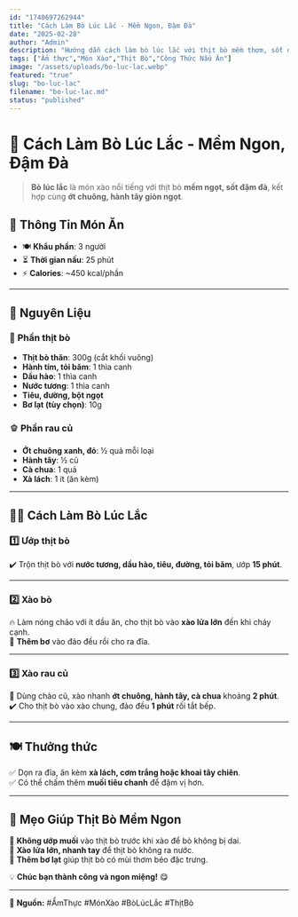 ```yaml
---
id: "1740697262944"
title: "Cách Làm Bò Lúc Lắc - Mềm Ngon, Đậm Đà"
date: "2025-02-28"
author: "Admin"
description: "Hướng dẫn cách làm bò lúc lắc với thịt bò mềm thơm, sốt đậm đà, ăn kèm rau củ giòn ngọt."
tags: ["Ẩm thực","Món Xào","Thịt Bò","Công Thức Nấu Ăn"]
image: "/assets/uploads/bo-luc-lac.webp"
featured: "true"
slug: "bo-luc-lac"
filename: "bo-luc-lac.md"
status: "published"
---
```

# 🥩 Cách Làm Bò Lúc Lắc - Mềm Ngon, Đậm Đà  

> **Bò lúc lắc** là món xào nổi tiếng với thịt bò **mềm ngọt, sốt đậm đà**, kết hợp cùng **ớt chuông, hành tây giòn ngọt**.  


## 📝 **Thông Tin Món Ăn**  
- 🍽 **Khẩu phần**: 3 người  
- ⏳ **Thời gian nấu**: 25 phút  
- ⚡ **Calories**: ~450 kcal/phần  

---

## 🛒 **Nguyên Liệu**  
### 🥩 **Phần thịt bò**  
- **Thịt bò thăn**: 300g (cắt khối vuông)  
- **Hành tím, tỏi băm**: 1 thìa canh  
- **Dầu hào**: 1 thìa canh  
- **Nước tương**: 1 thìa canh  
- **Tiêu, đường, bột ngọt**  
- **Bơ lạt (tùy chọn)**: 10g  

### 🫑 **Phần rau củ**  
- **Ớt chuông xanh, đỏ**: ½ quả mỗi loại  
- **Hành tây**: ½ củ  
- **Cà chua**: 1 quả  
- **Xà lách**: 1 ít (ăn kèm)  

---

## 👩‍🍳 **Cách Làm Bò Lúc Lắc**  

### 1️⃣ **Ướp thịt bò**  
✔️ Trộn thịt bò với **nước tương, dầu hào, tiêu, đường, tỏi băm**, ướp **15 phút**.  

---

### 2️⃣ **Xào bò**  
🔥 Làm nóng chảo với ít dầu ăn, cho thịt bò vào **xào lửa lớn** đến khi cháy cạnh.  
🧈 **Thêm bơ** vào đảo đều rồi cho ra đĩa.  

---

### 3️⃣ **Xào rau củ**  
🥘 Dùng chảo cũ, xào nhanh **ớt chuông, hành tây, cà chua** khoảng **2 phút**.  
✔️ Cho thịt bò vào xào chung, đảo đều **1 phút** rồi tắt bếp.  

---

## 🍽️ **Thưởng thức**  
✅ Dọn ra đĩa, ăn kèm **xà lách, cơm trắng hoặc khoai tây chiên**.  
✅ Có thể chấm thêm **muối tiêu chanh** để đậm vị hơn.  

---

## 📌 **Mẹo Giúp Thịt Bò Mềm Ngon**  
🔹 **Không ướp muối** vào thịt bò trước khi xào để bò không bị dai.  
🔹 **Xào lửa lớn, nhanh tay** để thịt bò không ra nước.  
🔹 **Thêm bơ lạt** giúp thịt bò có mùi thơm béo đặc trưng.  

💡 **Chúc bạn thành công và ngon miệng!** 😋  

---

📌 **Nguồn:** #ẨmThực #MónXào #BòLúcLắc #ThịtBò